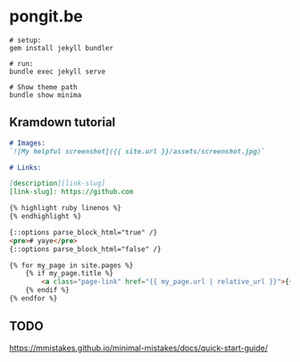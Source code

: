 pongit.be
=========

```
# setup:
gem install jekyll bundler

# run:
bundle exec jekyll serve

# Show theme path
bundle show minima
```

Kramdown tutorial
-----------------

```md
# Images:
`![My helpful screenshot]({{ site.url }}/assets/screenshot.jpg)`

# Links:

[description][link-slug]
[link-slug]: https://github.com

{% highlight ruby linenos %}
{% endhighlight %}

{::options parse_block_html="true" /}
<pre># yaye</pre>
{::options parse_block_html="false" /}

{% for my_page in site.pages %}
	{% if my_page.title %}
		<a class="page-link" href="{{ my_page.url | relative_url }}">{{ my_page.title | escape }}</a>
	{% endif %}
{% endfor %}
```

TODO
----
https://mmistakes.github.io/minimal-mistakes/docs/quick-start-guide/

